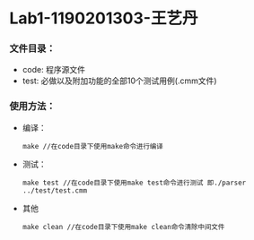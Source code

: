 # Lab1-1190201303-王艺丹

### 文件目录：

* code: 程序源文件
* test: 必做以及附加功能的全部10个测试用例(.cmm文件)

### 使用方法：

* 编译：

  ```
  make //在code目录下使用make命令进行编译
  ```

* 测试：

  ```
  make test //在code目录下使用make test命令进行测试 即./parser ../test/test.cmm
  ```

* 其他

  ```
  make clean //在code目录下使用make clean命令清除中间文件
  ```
